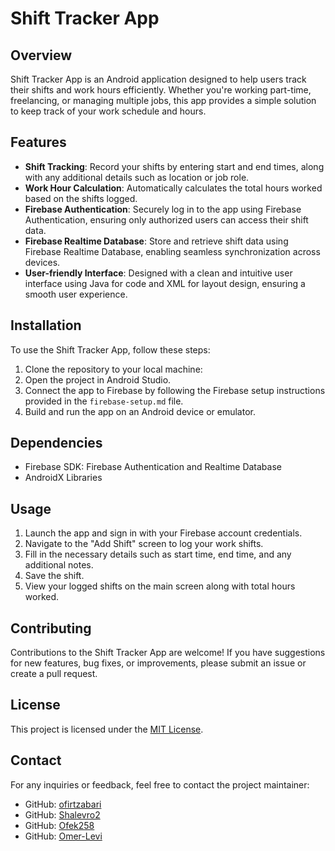 # Shift Tracker App

## Overview
Shift Tracker App is an Android application designed to help users track their shifts and work hours efficiently. Whether you're working part-time, freelancing, or managing multiple jobs, this app provides a simple solution to keep track of your work schedule and hours.

## Features
- **Shift Tracking**: Record your shifts by entering start and end times, along with any additional details such as location or job role.
- **Work Hour Calculation**: Automatically calculates the total hours worked based on the shifts logged.
- **Firebase Authentication**: Securely log in to the app using Firebase Authentication, ensuring only authorized users can access their shift data.
- **Firebase Realtime Database**: Store and retrieve shift data using Firebase Realtime Database, enabling seamless synchronization across devices.
- **User-friendly Interface**: Designed with a clean and intuitive user interface using Java for code and XML for layout design, ensuring a smooth user experience.

## Installation
To use the Shift Tracker App, follow these steps:
1. Clone the repository to your local machine: 
2. Open the project in Android Studio.
3. Connect the app to Firebase by following the Firebase setup instructions provided in the `firebase-setup.md` file.
4. Build and run the app on an Android device or emulator.

## Dependencies
- Firebase SDK: Firebase Authentication and Realtime Database
- AndroidX Libraries

## Usage
1. Launch the app and sign in with your Firebase account credentials.
2. Navigate to the "Add Shift" screen to log your work shifts.
3. Fill in the necessary details such as start time, end time, and any additional notes.
4. Save the shift.
5. View your logged shifts on the main screen along with total hours worked.

## Contributing
Contributions to the Shift Tracker App are welcome! If you have suggestions for new features, bug fixes, or improvements, please submit an issue or create a pull request.

## License
This project is licensed under the [MIT License](LICENSE).

## Contact
For any inquiries or feedback, feel free to contact the project maintainer:
- GitHub: [ofirtzabari](https://github.com/ofirtzabari)
- GitHub: [Shalevro2](https://github.com/Shalevro2)
- GitHub: [Ofek258](https://github.com/Ofek258)
- GitHub: [Omer-Levi](https://github.com/Omer-Levi)
